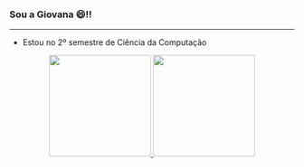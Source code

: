 ### Sou a Giovana 😄!!
_______________________________________________________________________________________________________________________________________________________________
- Estou no 2º semestre de Ciência da Computação


<div align="center">
  <a href="https://github.com/giamorim21" >
  <img height="180em" src="https://github-readme-stats.vercel.app/api?username=giamorim21&show_icons=true&count_private=false&include_all_commits=true&theme=dracula"/>
  <img height="180em" src="https://github-readme-stats.vercel.app/api/top-langs/?username=giamorim21&count_private=false&layout=compact&langs_count=7&theme=dracula"/>
</div>

